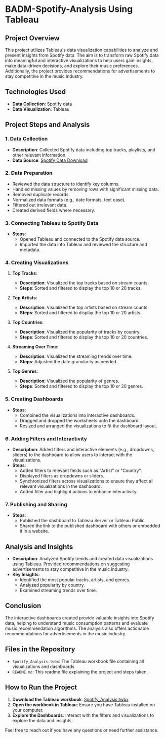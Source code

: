 # BADM-Spotify-Analysis Using Tableau

## Project Overview
This project utilizes Tableau's data visualization capabilities to analyze and present insights from Spotify data. The aim is to transform raw Spotify data into meaningful and interactive visualizations to help users gain insights, make data-driven decisions, and explore their music preferences. Additionally, the project provides recommendations for advertisements to stay competitive in the music industry.

## Technologies Used
- **Data Collection**: Spotify data
- **Data Visualization**: Tableau

## Project Steps and Analysis

### 1. Data Collection
- **Description**: Collected Spotify data including top tracks, playlists, and other relevant information.
- **Data Source**: [Spotify Data Download](https://drive.google.com/file/d/15juLHd6rVkKqgd7e2ufyaGIFXpaIlP0i/view?usp=sharing)

### 2. Data Preparation
- Reviewed the data structure to identify key columns.
- Handled missing values by removing rows with significant missing data.
- Removed duplicate records.
- Normalized data formats (e.g., date formats, text case).
- Filtered out irrelevant data.
- Created derived fields where necessary.

### 3. Connecting Tableau to Spotify Data
- **Steps**:
  - Opened Tableau and connected to the Spotify data source.
  - Imported the data into Tableau and reviewed the structure and metadata.

### 4. Creating Visualizations
1. **Top Tracks**:
   - **Description**: Visualized the top tracks based on stream counts.
   - **Steps**: Sorted and filtered to display the top 10 or 20 tracks.

2. **Top Artists**:
   - **Description**: Visualized the top artists based on stream counts.
   - **Steps**: Sorted and filtered to display the top 10 or 20 artists.

3. **Top Countries**:
   - **Description**: Visualized the popularity of tracks by country.
   - **Steps**: Sorted and filtered to display the top 10 or 20 countries.

4. **Streaming Over Time**:
   - **Description**: Visualized the streaming trends over time.
   - **Steps**: Adjusted the date granularity as needed.

5. **Top Genres**:
   - **Description**: Visualized the popularity of genres.
   - **Steps**: Sorted and filtered to display the top 10 or 20 genres.

### 5. Creating Dashboards
- **Steps**:
  - Combined the visualizations into interactive dashboards.
  - Dragged and dropped the worksheets onto the dashboard.
  - Resized and arranged the visualizations to fit the dashboard layout.

### 6. Adding Filters and Interactivity
- **Description**: Added filters and interactive elements (e.g., dropdowns, sliders) to the dashboard to allow users to interact with the visualizations.
- **Steps**:
  - Added filters to relevant fields such as "Artist" or "Country".
  - Displayed filters as dropdowns or sliders.
  - Synchronized filters across visualizations to ensure they affect all relevant visualizations in the dashboard.
  - Added filter and highlight actions to enhance interactivity.

### 7. Publishing and Sharing
- **Steps**:
  - Published the dashboard to Tableau Server or Tableau Public.
  - Shared the link to the published dashboard with others or embedded it in a website.

## Analysis and Insights
- **Description**: Analyzed Spotify trends and created data visualizations using Tableau. Provided recommendations on suggesting advertisements to stay competitive in the music industry.
- **Key Insights**:
  - Identified the most popular tracks, artists, and genres.
  - Analyzed popularity by country.
  - Examined streaming trends over time.

## Conclusion
The interactive dashboards created provide valuable insights into Spotify data, helping to understand music consumption patterns and evaluate music recommendation algorithms. The analysis also offers actionable recommendations for advertisements in the music industry.

## Files in the Repository
- `Spotify_Analysis.twbx`: The Tableau workbook file containing all visualizations and dashboards.
- `README.md`: This readme file explaining the project and steps taken.

## How to Run the Project
1. **Download the Tableau workbook**: [Spotify_Analysis.twbx](https://public.tableau.com/views/SpotifyAnalysis_17203491631450/Dashboard1?:language=en-US&:sid=&:redirect=auth&:display_count=n&:origin=viz_share_link)
2. **Open the workbook in Tableau**: Ensure you have Tableau installed on your computer.
3. **Explore the Dashboards**: Interact with the filters and visualizations to explore the data and insights.

Feel free to reach out if you have any questions or need further assistance.

